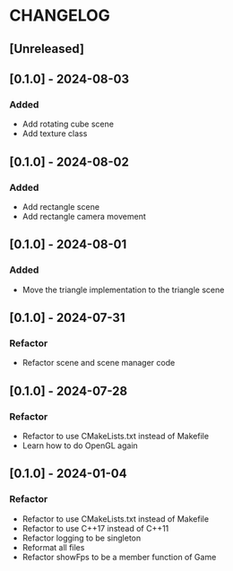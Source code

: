 # CHANGELOG

## [Unreleased]

## [0.1.0] - 2024-08-03

### Added

- Add rotating cube scene
- Add texture class

## [0.1.0] - 2024-08-02

### Added

- Add rectangle scene
- Add rectangle camera movement
 
## [0.1.0] - 2024-08-01

### Added

- Move the triangle implementation to the triangle scene

## [0.1.0] - 2024-07-31

### Refactor

- Refactor scene and scene manager code

## [0.1.0] - 2024-07-28

### Refactor

- Refactor to use CMakeLists.txt instead of Makefile
- Learn how to do OpenGL again

## [0.1.0] - 2024-01-04

### Refactor

- Refactor to use CMakeLists.txt instead of Makefile
- Refactor to use C++17 instead of C++11
- Refactor logging to be singleton
- Reformat all files
- Refactor showFps to be a member function of Game
